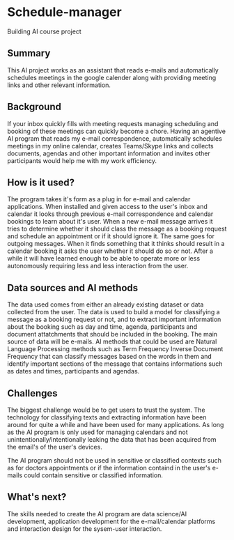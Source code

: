 # Schedule-manager
Building AI course project

## Summary

This AI project works as an assistant that reads e-mails and automatically schedules meetings in the google calender along with providing meeting links and other relevant information.


## Background

If your inbox quickly fills with meeting requests managing scheduling and booking of these meetings can quickly become a chore. Having an agentive AI program that reads my e-mail correspondence, automatically schedules meetings in my online calendar, creates Teams/Skype links and collects documents, agendas and other important information and invites other participants would help me with my work efficiency.


## How is it used?

The program takes it's form as a plug in for e-mail and calendar applications. When installed and given access to the user's inbox and calendar it looks through previous e-mail correspondence and calendar bookings to learn about it's user. When a new e-mail message arrives it tries to determine whether it should class the message as a booking request and schedule an appointment or if it should ignore it. The same goes for outgoing messages. When it finds something that it thinks should result in a calendar booking it asks the user whether it should do so or not. After a while it will have learned enough to be able to operate more or less autonomously requiring less and less interaction from the user.


## Data sources and AI methods

The data used comes from either an already existing dataset or data collected from the user. The data is used to build a model for classifying a message as a booking request or not, and to extract important information about the booking such as day and time, agenda, participants and document attatchments that should be included in the booking.
The main source of data will be e-mails.
AI methods that could be used are Natural Language Processing methods such as Term Frequency Inverse Document Frequency that can classify messages based on the words in them and identify important sections of the message that contains informations such as dates and times, participants and agendas.


## Challenges

The biggest challenge would be to get users to trust the system. The technology for classifying texts and extracting information have been around for quite a while and have been used for many applications. As long as the AI program is only used for managing calendars and not unintentionally/intentionally leaking the data that has been acquired from the email's of the user's devices.

The AI program should not be used in sensitive or classified contexts such as for doctors appointments or if the information containd in the user's e-mails could contain sensitive or classified information.


## What's next?

The skills needed to create the AI program are data science/AI development, application development for the e-mail/calendar platforms and interaction design for the sysem-user interaction.
